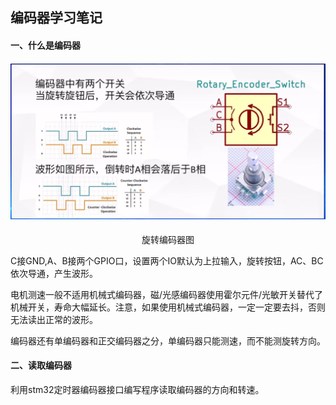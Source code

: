 ## 编码器学习笔记

#### 一、什么是编码器

#### ![编码器](https://raw.githubusercontent.com/yyhlovehh/yyhlovehh.github.io/master/202308310225562.png)

<div align = "center">旋转编码器图</div>

C接GND,A、B接两个GPIO口，设置两个IO默认为上拉输入，旋转按钮，AC、BC依次导通，产生波形。

电机测速一般不适用机械式编码器，磁/光感编码器使用霍尔元件/光敏开关替代了机械开关，寿命大幅延长。注意，如果使用机械式编码器，一定一定要去抖，否则无法读出正常的波形。

编码器还有单编码器和正交编码器之分，单编码器只能测速，而不能测旋转方向。

#### 二、读取编码器

利用stm32定时器编码器接口编写程序读取编码器的方向和转速。


